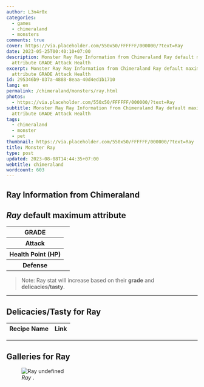 ```yaml
---
author: L3n4r0x
categories:
  - games
  - chimeraland
  - monsters
comments: true
cover: https://via.placeholder.com/550x50/FFFFFF/000000/?text=Ray
date: 2023-05-25T00:40:10+07:00
description: Monster Ray Ray Information from Chimeraland Ray default maximum
  attribute GRADE Attack Health
excerpt: Monster Ray Ray Information from Chimeraland Ray default maximum
  attribute GRADE Attack Health
id: 295346b9-037a-4888-8eaa-40d4ed1b1710
lang: en
permalink: /chimeraland/monsters/ray.html
photos:
  - https://via.placeholder.com/550x50/FFFFFF/000000/?text=Ray
subtitle: Monster Ray Ray Information from Chimeraland Ray default maximum
  attribute GRADE Attack Health
tags:
  - chimeraland
  - monster
  - pet
thumbnail: https://via.placeholder.com/550x50/FFFFFF/000000/?text=Ray
title: Monster Ray
type: post
updated: 2023-08-08T14:44:35+07:00
webtitle: chimeraland
wordcount: 603
---
```


<link
  rel="stylesheet"
  href="https://rawcdn.githack.com/dimaslanjaka/Web-Manajemen/870a349/css/bootstrap-5-3-0-alpha3-wrapper.css"
/>
<section id="bootstrap-wrapper">
  <div data-bs-theme="dark">
    <h2>Ray Information from Chimeraland</h2>
    <h2 id="attribute"><i>Ray</i> default maximum attribute</h2>
    <div class="row">
      <div class="col mb-2">
        <div class="card">
          <div class="card-body">
            <table>
              <tr>
                <th>GRADE</th>
                <td><br /></td>
              </tr>
              <tr>
                <th>Attack</th>
                <td></td>
              </tr>
              <tr>
                <th>Health Point (HP)</th>
                <td></td>
              </tr>
              <tr>
                <th>Defense</th>
                <td></td>
              </tr>
            </table>
          </div>
        </div>
      </div>
    </div>
    <blockquote class="bd-callout bd-callout-warning">
      Note: Ray stat will increase based on their <b>grade</b> and
      <b>delicacies/tasty</b>.
    </blockquote>
    <hr />
    <h2 id="delicacies">Delicacies/Tasty for Ray</h2>
    <div class="card">
      <div class="card-body">
        <div class="table-responsive">
          <table class="table table-striped">
            <thead>
              <tr>
                <th>Recipe Name</th>
                <th>Link</th>
              </tr>
            </thead>
            <tbody></tbody>
          </table>
        </div>
      </div>
    </div>
    <hr />
    <div id="gallery">
      <h2>Galleries for Ray</h2>
      <div class="row">
        <div class="col-lg-6 col-12">
          <figure>
            <img
              src="https://www.webmanajemen.com/undefined"
              alt="Ray undefined"
            />
            <figcaption style="word-wrap: break-word"><i>Ray</i> .</figcaption>
          </figure>
        </div>
      </div>
    </div>
  </div>
</section>
